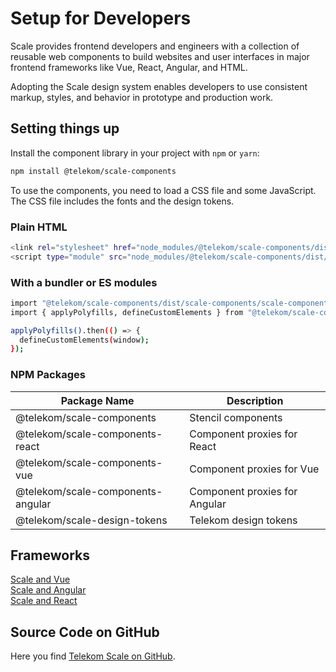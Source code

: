 # Setup for Developers

Scale provides frontend developers and engineers with a collection of reusable web components to build websites and user interfaces in major frontend frameworks like Vue, React, Angular, and HTML.

Adopting the Scale design system enables developers to use consistent markup, styles, and behavior in prototype and production work.

## Setting things up

Install the component library in your project with `npm` or `yarn`:

```bash
npm install @telekom/scale-components
```

To use the components, you need to load a CSS file and some JavaScript. The CSS file includes the fonts and the design tokens.

### Plain HTML

```bash
<link rel="stylesheet" href="node_modules/@telekom/scale-components/dist/scale-components/scale-components.css">
<script type="module" src="node_modules/@telekom/scale-components/dist/scale-components/scale-components.js"></script>
```

### With a bundler or ES modules

```bash
import "@telekom/scale-components/dist/scale-components/scale-components.css";
import { applyPolyfills, defineCustomElements } from "@telekom/scale-components/loader";

applyPolyfills().then(() => {
  defineCustomElements(window);
});
```

### NPM Packages

| Package Name                      | Description                   |
| --------------------------------- | ----------------------------- |
| @telekom/scale-components         | Stencil components            |
| @telekom/scale-components-react   | Component proxies for React   |
| @telekom/scale-components-vue     | Component proxies for Vue     |
| @telekom/scale-components-angular | Component proxies for Angular |
| @telekom/scale-design-tokens      | Telekom design tokens         |

## Frameworks

[Scale and Vue](./?path=/story/scale-for-developers-scale-and-vue--page)<br/>
[Scale and Angular](./?path=/story/scale-for-developers-scale-and-angular--page)<br/>
[Scale and React](./?path=/story/scale-for-developers-scale-and-react--page)

## Source Code on GitHub

Here you find [Telekom Scale on GitHub](https://github.com/telekom/scale/).
